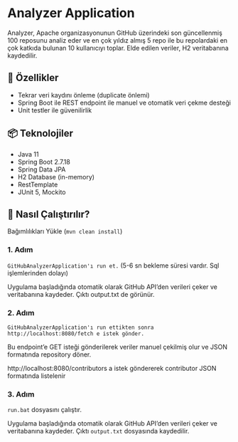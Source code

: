 # Analyzer Application

Analyzer, Apache organizasyonunun GitHub üzerindeki son güncellenmiş 100 reposunu analiz eder ve en çok yıldız almış 5 repo ile bu repolardaki en çok katkıda bulunan 10 kullanıcıyı toplar. Elde edilen veriler, H2 veritabanına kaydedilir.

## 🧩 Özellikler

- Tekrar veri kaydını önleme (duplicate önlemi)
- Spring Boot ile REST endpoint ile manuel ve otomatik veri çekme desteği
- Unit testler ile güvenilirlik

## 📦 Teknolojiler

- Java 11
- Spring Boot 2.7.18
- Spring Data JPA
- H2 Database (in-memory)
- RestTemplate
- JUnit 5, Mockito

## 🚀 Nasıl Çalıştırılır?

Bağımlılıkları Yükle (`mvn clean install`)

### 1. Adım
`GitHubAnalyzerApplication'ı run et.` (5-6 sn bekleme süresi vardır. Sql işlemlerinden dolayı)

Uygulama başladığında otomatik olarak GitHub API’den verileri çeker ve veritabanına kaydeder. Çıktı output.txt de görünür.

### 2. Adım
`GitHubAnalyzerApplication'ı run ettikten sonra  
http://localhost:8080/fetch e istek gönder.` 

Bu endpoint’e GET isteği gönderilerek veriler manuel çekilmiş olur 
ve JSON formatında repository döner.

http://localhost:8080/contributors a istek göndererek contributor JSON formatında listelenir

### 3. Adım

`run.bat` dosyasını çalıştır. 

Uygulama başladığında otomatik olarak GitHub API’den verileri çeker ve veritabanına kaydeder. Çıktı `output.txt` dosyasında kaydedilir.

